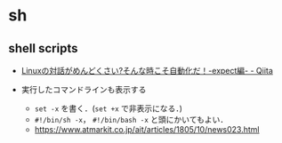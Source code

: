 # sh
## shell scripts
  - [Linuxの対話がめんどくさい?そんな時こそ自動化だ！-expect編- - Qiita](https://qiita.com/ine1127/items/cd6bc91174635016db9b)

  - 実行したコマンドラインも表示する
    - `set -x` を書く．(`set +x` で非表示になる．)
    - `#!/bin/sh -x`， `#!/bin/bash -x` と頭にかいてもよい．
    - https://www.atmarkit.co.jp/ait/articles/1805/10/news023.html
